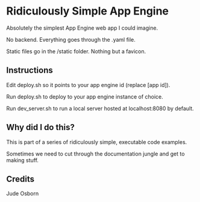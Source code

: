 # Ridiculously Simple App Engine

Absolutely the simplest App Engine web app I could imagine. 

No backend. Everything goes through the .yaml file. 

Static files go in the /static folder. Nothing but a favicon.

## Instructions

Edit deploy.sh so it points to your app engine id (replace [app id]).

Run deploy.sh to deploy to your app engine instance of choice.

Run dev_server.sh to run a local server hosted at localhost:8080 by default.

## Why did I do this?

This is part of a series of ridiculously simple, executable code examples. 

Sometimes we need to cut through the documentation jungle and get to making stuff.

## Credits

Jude Osborn
